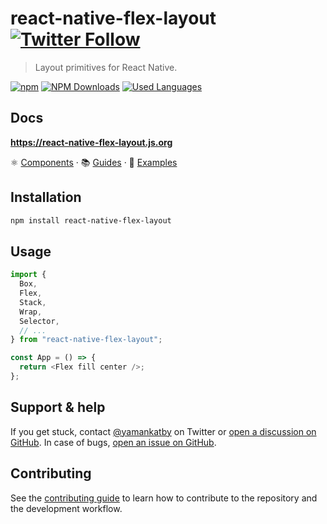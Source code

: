 # react-native-flex-layout [![Twitter Follow](https://img.shields.io/twitter/follow/yamankatby?style=social)](https://twitter.com/intent/user?screen_name=yamankatby)

> Layout primitives for React Native.

[![npm](https://img.shields.io/npm/v/react-native-flex-layout)](https://www.npmjs.com/package/react-native-flex-layout)
[![NPM Downloads](https://img.shields.io/npm/dm/react-native-flex-layout.svg)](https://www.npmjs.com/package/react-native-flex-layout)
[![Used Languages](https://img.shields.io/github/languages/top/yamankatby/react-native-material.svg)](https://github.com/yamankatby/react-native-flex-layout)

## Docs

**https://react-native-flex-layout.js.org**

⚛️ [Components](https://react-native-flex-layout.js.org/components/box) · 📚 [Guides](https://react-native-flex-layout.js.org/guides/spacing) · 📖 [Examples](https://react-native-flex-layout.js.org/examples/toolbar)

## Installation

```sh
npm install react-native-flex-layout
```

## Usage

```js
import {
  Box,
  Flex,
  Stack,
  Wrap,
  Selector,
  // ...
} from "react-native-flex-layout";

const App = () => {
  return <Flex fill center />;
};
```

## Support & help 

If you get stuck, contact [@yamankatby](https://twitter.com/yamankatby) on Twitter
or [open a discussion on GitHub](https://github.com/yamankatby/react-native-flex-layout/discussions). In case of
bugs, [open an issue on GitHub](https://github.com/yamankatby/react-native-flex-layout/issues).

## Contributing

See the [contributing guide](CONTRIBUTING.md) to learn how to contribute to the repository and the development workflow.
